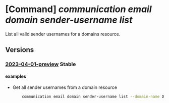# [Command] _communication email domain sender-username list_

List all valid sender usernames for a domains resource.

## Versions

### [2023-04-01-preview](/Resources/mgmt-plane/L3N1YnNjcmlwdGlvbnMve30vcmVzb3VyY2Vncm91cHMve30vcHJvdmlkZXJzL21pY3Jvc29mdC5jb21tdW5pY2F0aW9uL2VtYWlsc2VydmljZXMve30vZG9tYWlucy97fS9zZW5kZXJ1c2VybmFtZXM=/2023-04-01-preview.xml) **Stable**

<!-- mgmt-plane /subscriptions/{}/resourcegroups/{}/providers/microsoft.communication/emailservices/{}/domains/{}/senderusernames 2023-04-01-preview -->

#### examples

- Get all sender usernames from a domain resource
    ```bash
        communication email domain sender-username list --domain-name DomainName --email-service-name ResourceName -g ResourceGroup
    ```
